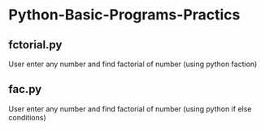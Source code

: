 # Python-Basic-Programs-Practics

## fctorial.py 

User enter any number and find factorial of number (using python faction)

## fac.py

User enter any number and find factorial of number (using python if else conditions)

